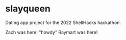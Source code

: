 # slayqueen
Dating app project for the 2022 ShellHacks hackathon.

Zach was here!
"howdy"
Raymart was here!
